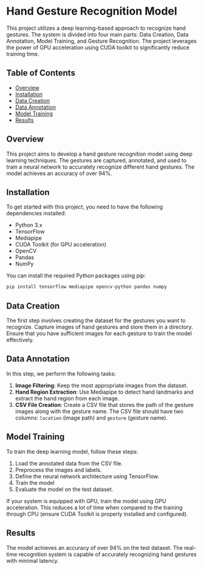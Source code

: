 # Hand Gesture Recognition Model

This project utilizes a deep learning-based approach to recognize hand gestures. The system is divided into four main parts: Data Creation, Data Annotation, Model Training, and Gesture Recognition. The project leverages the power of GPU acceleration using CUDA toolkit to significantly reduce training time.

## Table of Contents
- [Overview](#overview)
- [Installation](#installation)
- [Data Creation](#data-creation)
- [Data Annotation](#data-annotation)
- [Model Training](#model-training)
- [Results](#results)

## Overview
This project aims to develop a hand gesture recognition model using deep learning techniques. The gestures are captured, annotated, and used to train a neural network to accurately recognize different hand gestures. The model achieves an accuracy of over 94%.

## Installation
To get started with this project, you need to have the following dependencies installed:
- Python 3.x
- TensorFlow
- Mediapipe
- CUDA Toolkit (for GPU acceleration)
- OpenCV
- Pandas
- NumPy

You can install the required Python packages using pip:
```sh
pip install tensorflow mediapipe opencv-python pandas numpy
```

## Data Creation
The first step involves creating the dataset for the gestures you want to recognize. Capture images of hand gestures and store them in a directory. Ensure that you have sufficient images for each gesture to train the model effectively.

## Data Annotation
In this step, we perform the following tasks:
1. **Image Filtering**: Keep the most appropriate images from the dataset.
2. **Hand Region Extraction**: Use Mediapipe to detect hand landmarks and extract the hand region from each image.
3. **CSV File Creation**: Create a CSV file that stores the path of the gesture images along with the gesture name. The CSV file should have two columns: `location` (image path) and `gesture` (gesture name).

## Model Training
To train the deep learning model, follow these steps:
1. Load the annotated data from the CSV file.
2. Preprocess the images and labels.
3. Define the neural network architecture using TensorFlow.
4. Train the model 
5. Evaluate the model on the test dataset.

If your system is equipped with GPU, train the model using GPU acceleration. This reduces a lot of time when compared to the training through CPU (ensure CUDA Toolkit is properly installed and configured).

## Results
The model achieves an accuracy of over 94% on the test dataset. The real-time recognition system is capable of accurately recognizing hand gestures with minimal latency.
